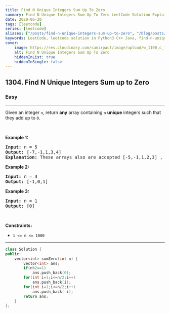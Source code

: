 ```yaml
---
title: Find N Unique Integers Sum Up To Zero
summary: Find N Unique Integers Sum Up To Zero LeetCode Solution Explained
date: 2020-06-20
tags: [leetcode]
series: [leetcode]
aliases: ["/posts/find-n-unique-integers-sum-up-to-zero", "/blog/posts/find-n-unique-integers-sum-up-to-zero", "/find-n-unique-integers-sum-up-to-zero"]
keywords: LeetCode, leetcode solution in Python3 C++ Java, find-n-unique-integers-sum-up-to-zero solution
cover:
    image: https://res.cloudinary.com/samirpaul/image/upload/w_1100,c_fit,co_rgb:FFFFFF,l_text:Arial_70_bold:Find N Unique Integers Sum Up To Zero/problem-solving.webp
    alt: Find N Unique Integers Sum Up To Zero
    hiddenInList: true
    hiddenInSingle: false
---
```



<h2>1304. Find N Unique Integers Sum up to Zero</h2><h3>Easy</h3><hr><div><p>Given an integer <code>n</code>, return <strong>any</strong> array containing <code>n</code> <strong>unique</strong> integers such that they add up to <code>0</code>.</p>

<p>&nbsp;</p>
<p><strong>Example 1:</strong></p>

<pre><strong>Input:</strong> n = 5
<strong>Output:</strong> [-7,-1,1,3,4]
<strong>Explanation:</strong> These arrays also are accepted [-5,-1,1,2,3] , [-3,-1,2,-2,4].
</pre>

<p><strong>Example 2:</strong></p>

<pre><strong>Input:</strong> n = 3
<strong>Output:</strong> [-1,0,1]
</pre>

<p><strong>Example 3:</strong></p>

<pre><strong>Input:</strong> n = 1
<strong>Output:</strong> [0]
</pre>

<p>&nbsp;</p>
<p><strong>Constraints:</strong></p>

<ul>
	<li><code>1 &lt;= n &lt;= 1000</code></li>
</ul>
</div>

---




```cpp
class Solution {
public:
    vector<int> sumZero(int n) {
        vector<int> ans;
        if(n%2==1)
            ans.push_back(0);
        for(int i=1;i<=n/2;i++)
            ans.push_back(i);
        for(int i=1;i<=n/2;i++)
            ans.push_back(-i);
        return ans;
    }
};
```
